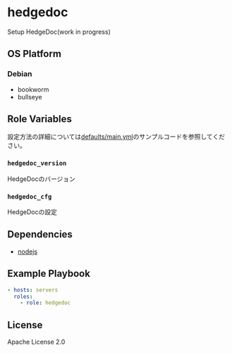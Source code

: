 hedgedoc
=================

Setup HedgeDoc(work in progress)

OS Platform
-----------------

### Debian

- bookworm
- bullseye

Role Variables
--------------

設定方法の詳細については[defaults/main.yml](defaults/main.yml)のサンプルコードを参照してください。

### `hedgedoc_version`

HedgeDocのバージョン

### `hedgedoc_cfg`

HedgeDocの設定

Dependencies
--------------

- [nodejs](https://github.com/wate/ansible-role-nodejs)

Example Playbook
--------------

```yaml
- hosts: servers
  roles:
    - role: hedgedoc
```

License
--------------

Apache License 2.0
